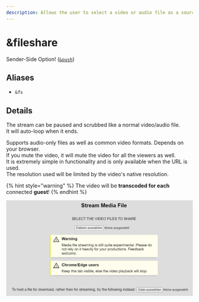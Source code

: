 ```yaml
---
description: Allows the user to select a video or audio file as a source for streaming
---
```


# \&fileshare

Sender-Side Option! ([`&push`](push.md))

## Aliases

* `&fs`

## Details

The stream can be paused and scrubbed like a normal video/audio file.\
It will auto-loop when it ends.

Supports audio-only files as well as common video formats. Depends on your browser.\
If you mute the video, it will mute the video for all the viewers as well.\
It is extremely simple in functionality and is only available when the URL is used.\
The resolution used will be limited by the video's native resolution.

{% hint style="warning" %}
The video will be **transcoded for each** connected **guest**!
{% endhint %}

![](<../.gitbook/assets/image (51).png>)
